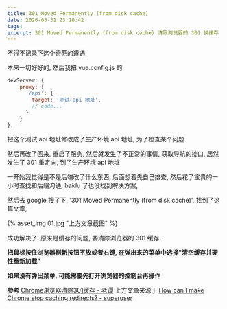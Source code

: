 ```yaml
---
title: 301 Moved Permanently (from disk cache)
date: 2020-05-31 23:10:42
tags:
excerpt: 301 Moved Permanently (from disk cache) 清除浏览器的 301 换缓存
---
```


不得不记录下这个奇葩的遭遇,

本来一切好好的, 然后我把 vue.config.js 的

```js
devServer: {
    proxy: {
      '/api': {
        target: '测试 api 地址',
        // code...
      }
    }
},
```

把这个测试 api 地址修改成了生产环境 api 地址, 为了检查某个问题

然后再改了回来, 重启了服务, 然后就发生了不正常的事情, 获取导航的接口, 居然发生了 301 重定向, 到了生产环境 api 地址

一开始我觉得是不是后端改了什么东西, 后面想着先自己排查, 然后花了宝贵的一小时查找和后端沟通, baidu 了也没找到解决方案,

然后去 google 搜了下, '301 Moved Permanently (from disk cache)', 找到了这篇文章,

{% asset_img 01.jpg "上方文章截图" %}

成功解决了. 原来是缓存的问题, 要清除浏览器的 301 缓存:

**把鼠标按住浏览器刷新按钮不放或者右键, 在弹出来的菜单中选择"清空缓存并硬性重新加载"**

**如果没有弹出菜单, 可能需要先打开浏览器的控制台再操作**

**参考**
[Chrome浏览器清除301缓存 - 老谭](https://laotan.net/clear-chrome-301-disk-cache/)
上方文章来源于
[How can I make Chrome stop caching redirects? - superuser](https://superuser.com/questions/304589/how-can-i-make-chrome-stop-caching-redirects)